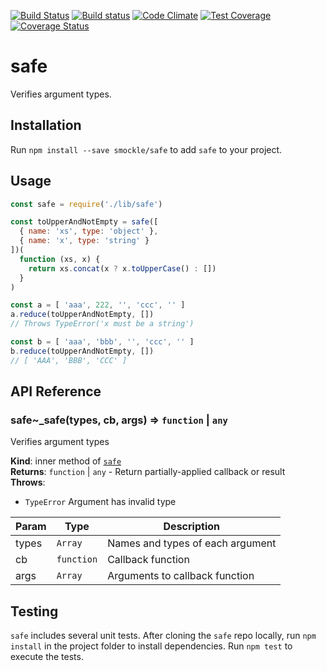 [![Build Status](https://travis-ci.org/smockle/safe.svg?branch=master)](https://travis-ci.org/smockle/safe)
[![Build status](https://ci.appveyor.com/api/projects/status/x1sjhd5q1jv1eupd?svg=true)](https://ci.appveyor.com/project/smockle/safe)
[![Code Climate](https://codeclimate.com/github/smockle/safe/badges/gpa.svg)](https://codeclimate.com/github/smockle/safe)
[![Test Coverage](https://codeclimate.com/github/smockle/safe/badges/coverage.svg)](https://codeclimate.com/github/smockle/safe/coverage)
[![Coverage Status](https://coveralls.io/repos/github/smockle/safe/badge.svg?branch=master)](https://coveralls.io/github/smockle/safe?branch=master)

# safe

Verifies argument types.

## Installation

Run `npm install --save smockle/safe` to add `safe` to your project.

## Usage

```JavaScript
const safe = require('./lib/safe')

const toUpperAndNotEmpty = safe([
  { name: 'xs', type: 'object' },
  { name: 'x', type: 'string' }
])(
  function (xs, x) {
    return xs.concat(x ? x.toUpperCase() : [])
  }
)

const a = [ 'aaa', 222, '', 'ccc', '' ]
a.reduce(toUpperAndNotEmpty, [])
// Throws TypeError('x must be a string')

const b = [ 'aaa', 'bbb', '', 'ccc', '' ]
b.reduce(toUpperAndNotEmpty, [])
// [ 'AAA', 'BBB', 'CCC' ]
```

## API Reference
<a name="module_safe.._safe"></a>

### safe~_safe(types, cb, args) ⇒ <code>function</code> &#124; <code>any</code>
Verifies argument types

**Kind**: inner method of <code>[safe](#module_safe)</code>  
**Returns**: <code>function</code> &#124; <code>any</code> - Return partially-applied callback or result  
**Throws**:

- <code>TypeError</code> Argument has invalid type


| Param | Type | Description |
| --- | --- | --- |
| types | <code>Array</code> | Names and types of each argument |
| cb | <code>function</code> | Callback function |
| args | <code>Array</code> | Arguments to callback function |


## Testing

`safe` includes several unit tests. After cloning the `safe` repo locally, run `npm install` in the project folder to install dependencies. Run `npm test` to execute the tests.
